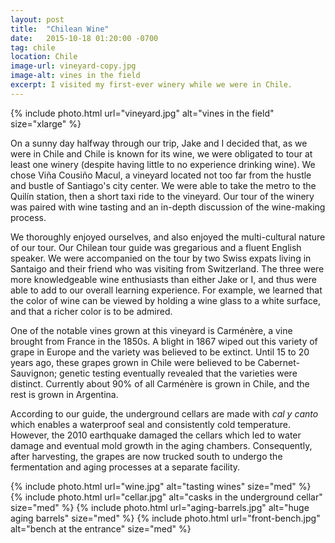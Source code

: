 ```yaml
---
layout: post
title:  "Chilean Wine"
date:   2015-10-18 01:20:00 -0700
tag: chile
location: Chile
image-url: vineyard-copy.jpg
image-alt: vines in the field
excerpt: I visited my first-ever winery while we were in Chile.
---
```

<div class='img-gallery'>
{% include photo.html url="vineyard.jpg" alt="vines in the field" size="xlarge" %}
</div>

On a sunny day halfway through our trip, Jake and I decided that, as we were in Chile and Chile is known for its wine, we were obligated to tour at least one winery (despite having little to no experience drinking wine). We chose Viña Cousiño Macul, a vineyard located not too far from the hustle and bustle of Santiago's city center. We were able to take the metro to the Quilín station, then a short taxi ride to the vineyard. Our tour of the winery was paired with wine tasting and an in-depth discussion of the wine-making process.

We thoroughly enjoyed ourselves, and also enjoyed the multi-cultural nature of our tour. Our Chilean tour guide was gregarious and a fluent English speaker. We were accompanied on the tour by two Swiss expats living in Santaigo and their friend who was visiting from Switzerland. The three were more knowledgeable wine enthusiasts than either Jake or I, and thus were able to add to our overall learning experience. For example, we learned that the color of wine can be viewed by holding a wine glass to a white surface, and that a richer color is to be admired.

One of the notable vines grown at this vineyard is Carménère, a vine brought from France in the 1850s. A blight in 1867 wiped out this variety of grape in Europe and the variety was believed to be extinct. Until 15 to 20 years ago, these grapes grown in Chile were believed to be Cabernet-Sauvignon; genetic testing eventually revealed that the varieties were distinct. Currently about 90% of all Carménère is grown in Chile, and the rest is grown in Argentina.

According to our guide, the underground cellars are made with _cal y canto_ which enables a waterproof seal and consistently cold temperature. However, the 2010 earthquake damaged the cellars which led to water damage and eventual mold growth in the aging chambers. Consequently, after harvesting, the grapes are now trucked south to undergo the fermentation and aging processes at a separate facility.

<div class='img-gallery'>
{% include photo.html url="wine.jpg" alt="tasting wines" size="med" %}
{% include photo.html url="cellar.jpg" alt="casks in the underground cellar" size="med" %}
{% include photo.html url="aging-barrels.jpg" alt="huge aging barrels" size="med" %}
{% include photo.html url="front-bench.jpg" alt="bench at the entrance" size="med" %}
</div>
